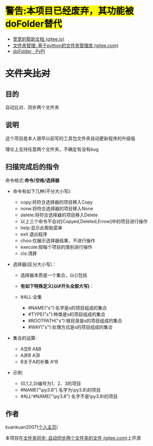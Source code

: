 # <mark>警告:本项目已经废弃，其功能被doFolder替代</mark>

+ [宽宽的帮助文档 (gitee.io)](https://kuankuan2007.gitee.io/docs/do-folder/)
+ [文件夹管理: 基于python的文件夹管理库 (gitee.com)](https://gitee.com/kuankuan2007/do-folder)
+ [doFolder · PyPI](https://pypi.org/project/doFolder/)

# ~~文件夹比对~~

## 目的

自动比对、同步两个文件夹

## 说明

这个项目是本人很早以前写的工具包文件夹自动更新程序的升级版

理论上支持任意两个文件夹，不确定有没有bug

## 扫描完成后的指令

命令格式:**命令/空格/选择器**

+ 命令有如下几种(不分大小写):
  
     + copy:将符合选择器的项目移入Copy
     + none:将符合选择器的项目移入None
     + delete:将符合选择器的项目移入Delete
     + 以上三个命令不会对[Copyed,Deleted,Errow]中的项目进行操作
     + help:显示此帮助菜单
     + exit 退出程序
     + choo:仅展示选择器结果，不进行操作
     + execute:按每个项目的类别进行操作
     + cls:清屏

+ 选择器(区分大小写)：
  
     + 选择器本质是一个集合，以{}包括
  
     + **有如下特殊定义(以#开头全部大写)**：
  
     + \#ALL:全集
       
          + \#NAME("s"):名字是s的项目组成的集合
          + \#TYPE("s"):种类是s的项目组成的集合
          + \#ROOTPATH("s"):根目录是s的项目组成的集合
          + \#WAY("s"):处理方式是s的项目组成的集合

+ 集合的运算:
  
     + A交B A&B
     + A并B A|B
     + B关于A的补集 A^B

+ 示例:
  
     + {0,1,2,3}编号为1、2、3的项目
     + \#NAME("\py3.8") 名字为\py3.8\的项目
     + \#ALL^#NAME("\py3.8") 名字不是\py3.8\的项目

## 作者

kuankuan2007([个人主页](https://kuankuan2007.gitee.io))

本项目在[文件夹同步: 自动同步两个文件夹的文件 (gitee.com)](https://gitee.com/kuankuan2007/folder-synchronization)上开源
